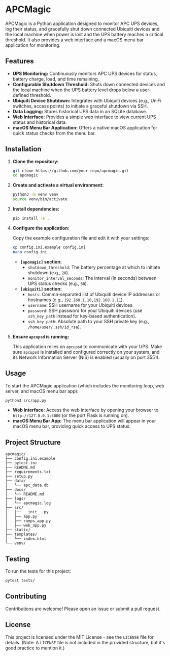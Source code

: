 # APCMagic

APCMagic is a Python application designed to monitor APC UPS devices, log their status, and gracefully shut down connected Ubiquiti devices and the local machine when power is lost and the UPS battery reaches a critical threshold. It also provides a web interface and a macOS menu bar application for monitoring.

## Features

*   **UPS Monitoring:** Continuously monitors APC UPS devices for status, battery charge, load, and time remaining.
*   **Configurable Shutdown Threshold:** Shuts down connected devices and the local machine when the UPS battery level drops below a user-defined threshold.
*   **Ubiquiti Device Shutdown:** Integrates with Ubiquiti devices (e.g., UniFi switches, access points) to initiate a graceful shutdown via SSH.
*   **Data Logging:** Stores historical UPS data in an SQLite database.
*   **Web Interface:** Provides a simple web interface to view current UPS status and historical data.
*   **macOS Menu Bar Application:** Offers a native macOS application for quick status checks from the menu bar.

## Installation

1.  **Clone the repository:**

    ```bash
    git clone https://github.com/your-repo/apcmagic.git
    cd apcmagic
    ```

2.  **Create and activate a virtual environment:**

    ```bash
    python3 -m venv venv
    source venv/bin/activate
    ```

3.  **Install dependencies:**

    ```bash
    pip install -e .
    ```

4.  **Configure the application:**

    Copy the example configuration file and edit it with your settings:

    ```bash
    cp config.ini.example config.ini
    nano config.ini
    ```

    *   **`[apcmagic]` section:**
        *   `shutdown_threshold`: The battery percentage at which to initiate shutdown (e.g., `20`).
        *   `monitor_interval_seconds`: The interval (in seconds) between UPS status checks (e.g., `60`).
    *   **`[ubiquiti]` section:**
        *   `hosts`: Comma-separated list of Ubiquiti device IP addresses or hostnames (e.g., `192.168.1.10,192.168.1.11`).
        *   `username`: SSH username for your Ubiquiti devices.
        *   `password`: SSH password for your Ubiquiti devices (use `ssh_key_path` instead for key-based authentication).
        *   `ssh_key_path`: Absolute path to your SSH private key (e.g., `/home/user/.ssh/id_rsa`).

5.  **Ensure `apcupsd` is running:**

    This application relies on `apcupsd` to communicate with your UPS. Make sure `apcupsd` is installed and configured correctly on your system, and its Network Information Server (NIS) is enabled (usually on port 3551).

## Usage

To start the APCMagic application (which includes the monitoring loop, web server, and macOS menu bar app):

```bash
python3 src/app.py
```

*   **Web Interface:** Access the web interface by opening your browser to `http://127.0.0.1:5000` (or the port Flask is running on).
*   **macOS Menu Bar App:** The menu bar application will appear in your macOS menu bar, providing quick access to UPS status.

## Project Structure

```
apcmagic/
├── config.ini.example
├── pytest.ini
├── README.md
├── requirements.txt
├── setup.py
├── data/
│   └── apc_data.db
├── docs/
│   └── README.md
├── logs/
│   └── apcmagic.log
├── src/
│   ├── __init__.py
│   ├── app.py
│   ├── rumps_app.py
│   ├── web_app.py
├── static/
├── templates/
│   └── index.html
└── venv/
```

## Testing

To run the tests for this project:

```bash
pytest tests/
```

## Contributing

Contributions are welcome! Please open an issue or submit a pull request.

## License

This project is licensed under the MIT License - see the `LICENSE` file for details. (Note: A `LICENSE` file is not included in the provided structure, but it's good practice to mention it.)
